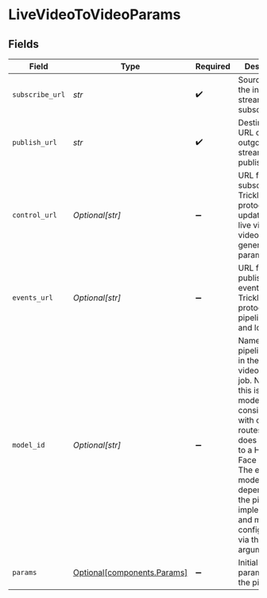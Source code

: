 # LiveVideoToVideoParams


## Fields

| Field                                                                                                                                                                                                                                                                                              | Type                                                                                                                                                                                                                                                                                               | Required                                                                                                                                                                                                                                                                                           | Description                                                                                                                                                                                                                                                                                        |
| -------------------------------------------------------------------------------------------------------------------------------------------------------------------------------------------------------------------------------------------------------------------------------------------------- | -------------------------------------------------------------------------------------------------------------------------------------------------------------------------------------------------------------------------------------------------------------------------------------------------- | -------------------------------------------------------------------------------------------------------------------------------------------------------------------------------------------------------------------------------------------------------------------------------------------------- | -------------------------------------------------------------------------------------------------------------------------------------------------------------------------------------------------------------------------------------------------------------------------------------------------- |
| `subscribe_url`                                                                                                                                                                                                                                                                                    | *str*                                                                                                                                                                                                                                                                                              | :heavy_check_mark:                                                                                                                                                                                                                                                                                 | Source URL of the incoming stream to subscribe to.                                                                                                                                                                                                                                                 |
| `publish_url`                                                                                                                                                                                                                                                                                      | *str*                                                                                                                                                                                                                                                                                              | :heavy_check_mark:                                                                                                                                                                                                                                                                                 | Destination URL of the outgoing stream to publish.                                                                                                                                                                                                                                                 |
| `control_url`                                                                                                                                                                                                                                                                                      | *Optional[str]*                                                                                                                                                                                                                                                                                    | :heavy_minus_sign:                                                                                                                                                                                                                                                                                 | URL for subscribing via Trickle protocol for updates in the live video-to-video generation params.                                                                                                                                                                                                 |
| `events_url`                                                                                                                                                                                                                                                                                       | *Optional[str]*                                                                                                                                                                                                                                                                                    | :heavy_minus_sign:                                                                                                                                                                                                                                                                                 | URL for publishing events via Trickle protocol for pipeline status and logs.                                                                                                                                                                                                                       |
| `model_id`                                                                                                                                                                                                                                                                                         | *Optional[str]*                                                                                                                                                                                                                                                                                    | :heavy_minus_sign:                                                                                                                                                                                                                                                                                 | Name of the pipeline to run in the live video to video job. Notice that this is named model_id for consistency with other routes, but it does not refer to a Hugging Face model ID. The exact model(s) depends on the pipeline implementation and might be configurable via the `params` argument. |
| `params`                                                                                                                                                                                                                                                                                           | [Optional[components.Params]](../../models/components/params.md)                                                                                                                                                                                                                                   | :heavy_minus_sign:                                                                                                                                                                                                                                                                                 | Initial parameters for the pipeline.                                                                                                                                                                                                                                                               |